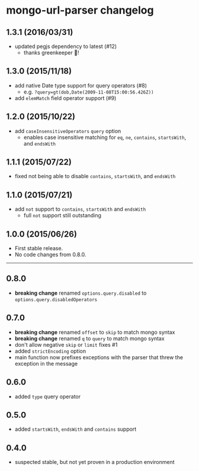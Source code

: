 # mongo-url-parser changelog

## 1.3.1 (2016/03/31)

  - updated pegjs dependency to latest (#12)
    + thanks greenkeeper :palm_tree:!

## 1.3.0 (2015/11/18)

  - add native Date type support for query operators (#8)
    + e.g. `?query=gt(dob,Date(2009-11-08T15:00:56.426Z))`
  - add `elemMatch` field operator support (#9)

## 1.2.0 (2015/10/22)

  - add `caseInsensitiveOperators` `query` option
    + enables case insensitive matching for `eq`, `ne`, `contains`, `startsWith`, and `endsWith`

## 1.1.1 (2015/07/22)

  - fixed not being able to disable `contains`, `startsWith`, and `endsWith`

## 1.1.0 (2015/07/21)

  - add `not` support to `contains`, `startsWith` and `endsWith`
    + full `not` support still outstanding

## 1.0.0 (2015/06/26)

  - First stable release.
  - No code changes from 0.8.0.

---

## 0.8.0

  - **breaking change** renamed `options.query.disabled` to `options.query.disabledOperators`

## 0.7.0

  - **breaking change** renamed `offset` to `skip` to match mongo syntax
  - **breaking change** renamed `q` to `query` to match mongo syntax
  - don't allow negative `skip` or `limit` fixes #1
  - added `strictEncoding` option
  - main function now prefixes exceptions with the parser that threw the exception in the message

## 0.6.0

  - added `type` query operator

## 0.5.0

  - added `startsWith`, `endsWith` and `contains` support

## 0.4.0

  - suspected stable, but not yet proven in a production environment
